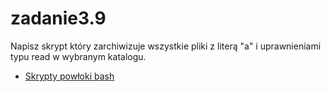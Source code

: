 # zadanie3.9

Napisz skrypt który zarchiwizuje wszystkie pliki z literą "a" i uprawnieniami typu read w wybranym katalogu.

* [Skrypty powłoki bash](https://github.com/YourGeneration/zadanie3.9/blob/main/skrypt.sh)

